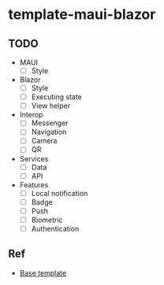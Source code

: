 # template-maui-blazor

## TODO

- MAUI
  - [ ] Style
- Blazor
  - [ ] Style
  - [ ] Executing state
  - [ ] View helper
- Interop
  - [ ] Messenger
  - [ ] Navigation
  - [ ] Camera
  - [ ] QR
- Services
  - [ ] Data
  - [ ] API
- Features
  - [ ] Local notification
  - [ ] Badge
  - [ ] Push
  - [ ] Biometric
  - [ ] Authentication

## Ref

- [Base template](../template-maui)
